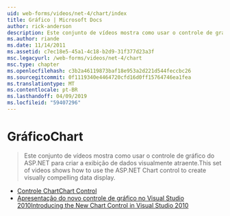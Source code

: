 ```yaml
---
uid: web-forms/videos/net-4/chart/index
title: Gráfico | Microsoft Docs
author: rick-anderson
description: Este conjunto de vídeos mostra como usar o controle de gráfico do ASP.NET para criar a exibição de dados visualmente atraente.
ms.author: riande
ms.date: 11/14/2011
ms.assetid: c7ec18e5-45a1-4c18-b2d9-31f377d23a3f
msc.legacyurl: /web-forms/videos/net-4/chart
msc.type: chapter
ms.openlocfilehash: c3b2a46119873baf18e953a2d221d544feccbc26
ms.sourcegitcommit: 0f1119340e4464720cfd16d0ff15764746ea1fea
ms.translationtype: MT
ms.contentlocale: pt-BR
ms.lasthandoff: 04/09/2019
ms.locfileid: "59407296"
---
```

# <a name="chart"></a><span data-ttu-id="12677-103">Gráfico</span><span class="sxs-lookup"><span data-stu-id="12677-103">Chart</span></span>

> <span data-ttu-id="12677-104">Este conjunto de vídeos mostra como usar o controle de gráfico do ASP.NET para criar a exibição de dados visualmente atraente.</span><span class="sxs-lookup"><span data-stu-id="12677-104">This set of videos shows how to use the ASP.NET Chart control to create visually compelling data display.</span></span>


- [<span data-ttu-id="12677-105">Controle Chart</span><span class="sxs-lookup"><span data-stu-id="12677-105">Chart Control</span></span>](aspnet-4-quick-hit-chart-control.md)
- [<span data-ttu-id="12677-106">Apresentação do novo controle de gráfico no Visual Studio 2010</span><span class="sxs-lookup"><span data-stu-id="12677-106">Introducing the New Chart Control in Visual Studio 2010</span></span>](aspnet-4-how-do-i-introducing-the-new-chart-control-in-visual-studio-2010.md)
